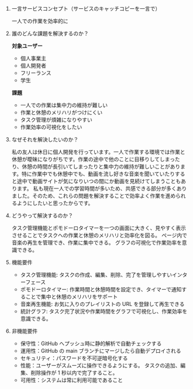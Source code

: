 1. 一言サービスコンセプト（サービスのキャッチコピーを一言で）

   一人での作業を効率的に

1. 誰のどんな課題を解決するのか？

   **対象ユーザー**

   - 個人事業主
   - 個人開発者
   - フリーランス
   - 学生

   **課題**

   - 一人での作業は集中力の維持が難しい
   - 作業と休憩のメリハリがつけにくい
   - タスク管理が煩雑になりやすい
   - 作業効率の可視化をしたい

1. なぜそれを解決したいのか？

   私の友人は休日に個人開発を行っています。一人で作業する環境では作業と休憩が曖昧になりがちです。作業の途中で他のことに目移りしてしまったり、休憩の時間が長引いてしまったりと集中力の維持が難しいことがあります。特に作業中でも休憩中でも、動画を流し好きな音楽を聞いていたりすると途中で動画サイトが気になりいつの間にか動画を見続けてしまうこともあります。
   私も現在一人での学習時間が多いため、共感できる部分が多くありました。そのため、これらの問題を解決することで効率よく作業を進められるようにしたいと思ったからです。

1. どうやって解決するのか？

   タスク管理機能とポモドーロタイマーを一つの画面に大きく、見やすく表示させることでタスクへの作業と休憩のメリハリと効率化を図る。
   ページ内で音楽の再生を管理でき、作業に集中できる。
   グラフの可視化で作業効率を意識できる。

1. 機能要件

   - タスク管理機能: タスクの作成、編集、削除、完了を管理しやすいインターフェース
   - ポモドーロタイマー: 作業時間と休憩時間を設定でき、タイマーで通知することで集中と休憩のメリハリをサポート
   - 音楽再生機能: お気に入りのプレイリストの URL を登録して再生できる
   - 統計グラフ: タスク完了状況や作業時間をグラフで可視化し、作業効率を意識できる。

1. 非機能要件

   - 保守性：GitHub へプッシュ時に静的解析で自動チェックする
   - 運用性：GitHub の main ブランチにマージしたら自動デプロイされる
   - セキュリティ：パスワードを不可逆暗号化する
   - 性能：ユーザーがスムーズに操作できるようにする。
     タスクの追加、編集、削除操作が 1 秒以内で完了すること。
   - 可用性：システムは常に利用可能であること
